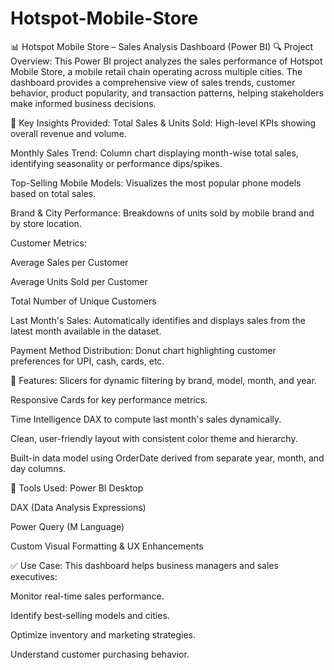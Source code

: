 # Hotspot-Mobile-Store

📊 Hotspot Mobile Store – Sales Analysis Dashboard (Power BI)
🔍 Project Overview:
This Power BI project analyzes the sales performance of Hotspot Mobile Store, a mobile retail chain operating across multiple cities. The dashboard provides a comprehensive view of sales trends, customer behavior, product popularity, and transaction patterns, helping stakeholders make informed business decisions.

📁 Key Insights Provided:
Total Sales & Units Sold: High-level KPIs showing overall revenue and volume.

Monthly Sales Trend: Column chart displaying month-wise total sales, identifying seasonality or performance dips/spikes.

Top-Selling Mobile Models: Visualizes the most popular phone models based on total sales.

Brand & City Performance: Breakdowns of units sold by mobile brand and by store location.

Customer Metrics:

Average Sales per Customer

Average Units Sold per Customer

Total Number of Unique Customers

Last Month's Sales: Automatically identifies and displays sales from the latest month available in the dataset.

Payment Method Distribution: Donut chart highlighting customer preferences for UPI, cash, cards, etc.

📌 Features:
Slicers for dynamic filtering by brand, model, month, and year.

Responsive Cards for key performance metrics.

Time Intelligence DAX to compute last month's sales dynamically.

Clean, user-friendly layout with consistent color theme and hierarchy.

Built-in data model using OrderDate derived from separate year, month, and day columns.

📂 Tools Used:
Power BI Desktop

DAX (Data Analysis Expressions)

Power Query (M Language)

Custom Visual Formatting & UX Enhancements

✅ Use Case:
This dashboard helps business managers and sales executives:

Monitor real-time sales performance.

Identify best-selling models and cities.

Optimize inventory and marketing strategies.

Understand customer purchasing behavior.
